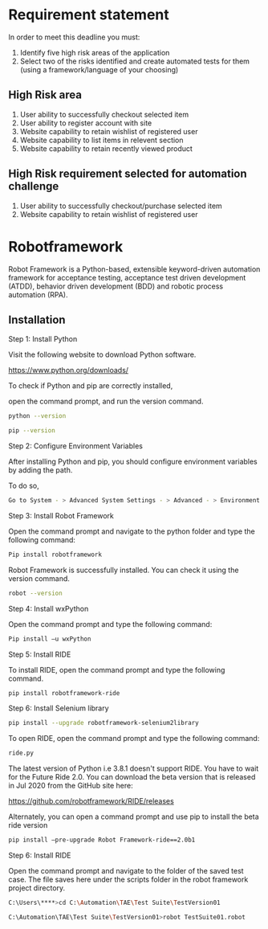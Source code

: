 # Requirement statement

In order to meet this deadline you must:

1. Identify five high risk areas of the application
2. Select two of the risks identified and create automated tests for them (using a framework/language of your choosing)

## High Risk area


1. User ability to successfully checkout selected item
2. User ability to register account with site
3. Website capability to retain wishlist of registered user
4. Website capability to list items in relevent section
5. Website capability to retain recently viewed product

## High Risk requirement selected for automation challenge
1. User ability to successfully checkout/purchase selected item
2. Website capability to retain wishlist of registered user


# Robotframework

Robot Framework is a Python-based, extensible keyword-driven automation framework for acceptance testing, acceptance test driven development (ATDD), behavior driven development (BDD) and robotic process automation (RPA). 

## Installation

Step 1: Install Python

Visit the following website to download Python software.

https://www.python.org/downloads/

To check if Python and pip are correctly installed, 

open the command prompt, and run the version command.
```bash
python --version
```
```bash
pip --version
```
Step 2: Configure Environment Variables

After installing Python and pip, you should configure environment variables by adding the path. 

To do so,
```bash
Go to System - > Advanced System Settings - > Advanced - > Environment Variables
```

Step 3: Install Robot Framework

Open the command prompt and navigate to the python folder and type the following command:
```bash
Pip install robotframework
```
Robot Framework is successfully installed. You can check it using the version command.
```bash
robot --version
```
Step 4: Install wxPython

Open the command prompt and type the following command:
```bash
Pip install –u wxPython
```
Step 5: Install RIDE

To install RIDE, open the command prompt and type the following command.
```bash
pip install robotframework-ride
```
Step 6: Install Selenium library
```bash
pip install --upgrade robotframework-selenium2library
```

To open RIDE, open the command prompt and type the following command:
```bash
ride.py
```

The latest version of Python i.e 3.8.1 doesn't support RIDE. You have to wait for the Future Ride 2.0. You can download the beta version that is released in Jul 2020 from the GitHub site here:

https://github.com/robotframework/RIDE/releases

Alternately, you can open a command prompt and use pip to install the beta ride version
```bash
pip install –pre-upgrade Robot Framework-ride==2.0b1
```
Step 6: Install RIDE

Open the command prompt and navigate to the folder of the saved test case. The file saves here under the scripts folder in the robot framework project directory.
```bash
C:\Users\****>cd C:\Automation\TAE\Test Suite\TestVersion01

C:\Automation\TAE\Test Suite\TestVersion01>robot TestSuite01.robot
```
